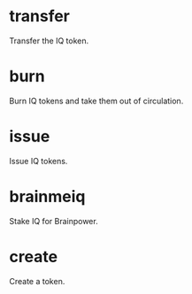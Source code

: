 <h1 class="contract">transfer</h1>
Transfer the IQ token.
<h1 class="contract">burn</h1>
Burn IQ tokens and take them out of circulation.
<h1 class="contract">issue</h1>
Issue IQ tokens.
<h1 class="contract">brainmeiq</h1>
Stake IQ for Brainpower.
<h1 class="contract">create</h1>
Create a token.
